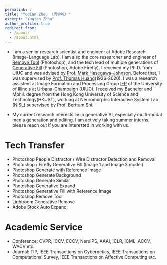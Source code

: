 ```yaml
---
permalink: /
title: "Yuqian Zhou （周宇乾）"
excerpt: "Yuqian Zhou"
author_profile: true
redirect_from: 
  - /about/
  - /about.html
---
```


* I am a senior research scientist and engineer at Adobe Research (Image-Language Lab). I am also the core researcher and engineer of [Remove Tool](https://helpx.adobe.com/photoshop/using/whats-new/2023-3.html) (Photoshop), and the tech lead of multiple generations of [Generative Fill](https://blog.adobe.com/en/publish/2023/05/23/future-of-photoshop-powered-by-adobe-firefly) (Photoshop, Adobe Firefly). I received my Ph.D. from UIUC and was advised by [Prof. Mark Hasegawa-Johnson](https://ece.illinois.edu/about/directory/faculty/jhasegaw). Before that, I was supervised by [Prof. Thomas Huang](https://scholar.google.com/citations?user=rGF6-WkAAAAJ&hl=en&oi=ao)(1936-2020). I was a research assistent at Image Formation and Processing Group [IFP](http://ifp-uiuc.github.io/) of the University of Illinois at Urbana-Champaign (UIUC). I received my Bachelor and Mphil. degree from the Hong Kong University of Science and Technology(HKUST), working at Neuromorphic Interactive System Lab (NISL) supervised by [Prof. Bertram Shi](http://www.ee.ust.hk/~eebert/). 

* My current research interests lie in generative AI, especially multi-modal media generation and editing. I am actively taking summer interns, please reach out if you are interested in working with us. 

# Tech Transfer
* Photoshop People Distractor / Wire Distractor Detection and Removal
* Photoshop / Firefly Generative Fill (Image 1 and Image 3 model)
* Photoshop Generate with Reference Image
* Photoshop Generate Background
* Photoshop Generate Similar
* Photoshop Generative Expand
* Photoshop Generative Fill with Reference Image
* Photoshop Remove Tool
* Lightroom Generative Remove
* Adobe Stock Auto Expand

# Academic Service
* Conference: CVPR, ICCV, ECCV, NeruIPS, AAAI, ICLR, ICML, ACCV, WACV etc.
* Journal: TIP, IEEE Transactions on Cybernetics, IEEE Transactions on Computational Survey, IEEE Transactions on Affective Computing etc.
